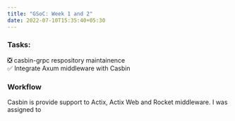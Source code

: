 ```yaml
---
title: "GSoC: Week 1 and 2"
date: 2022-07-10T15:35:40+05:30
---
```


### Tasks: ###
❎ casbin-grpc respository maintainence \
✅ Integrate Axum middleware with Casbin

### Workflow ###
Casbin is provide support to Actix, Actix Web and Rocket middleware. I was assigned to 
